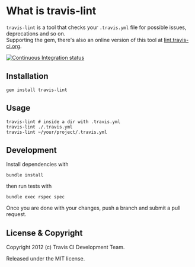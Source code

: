 # What is travis-lint

`travis-lint` is a tool that checks your `.travis.yml` file for possible issues, deprecations and so on.  
Supporting the gem, there's also an online version of this tool at [lint.travis-ci.org](http://lint.travis-ci.org).

[![Continuous Integration status](https://secure.travis-ci.org/travis-ci/travis-lint.png)](http://travis-ci.org/travis-ci/travis-lint)


## Installation

    gem install travis-lint


## Usage

    travis-lint # inside a dir with .travis.yml
    travis-lint ./.travis.yml
    travis-lint ~/your/project/.travis.yml


## Development

Install dependencies with

    bundle install

then run tests with

    bundle exec rspec spec

Once you are done with your changes, push a branch and submit a pull request.


## License & Copyright

Copyright 2012 (c) Travis CI Development Team.

Released under the MIT license.
